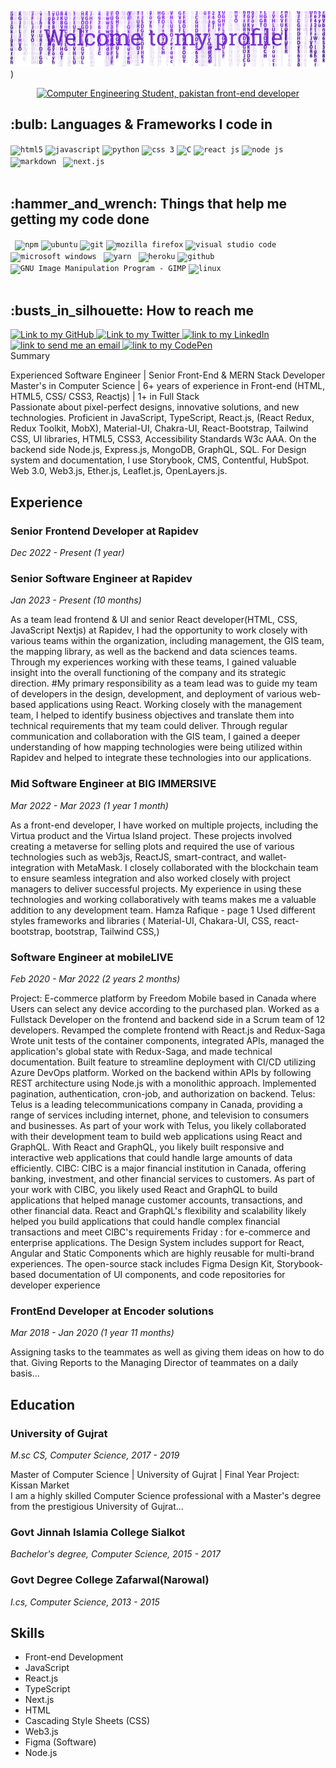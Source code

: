 ![Alt Text](https://github.com/Carol42/Carol42/raw/main/assets/header.png))
<div align="center">
<a href="https://git.io/typing-svg"><img src="https://readme-typing-svg.demolab.com?font=Roboto+Slab&color=%237E3ACE&size=30&center=true&vCenter=true&width=450&lines=I'm+Hamza;He/him;Front-end+Engineer+;From+Pakistan;MERN stack Developer;UI+Developer;Sotrybook developer" alt="Computer Engineering Student, pakistan front-end developer"></a>
</div>

<h2>:bulb: Languages & Frameworks I code in</h2>
<code><img title="HTML 5" alt="html5" width="30px" src="https://cdn.jsdelivr.net/gh/devicons/devicon/icons/html5/html5-original.svg" /></code>
<code><img title="JavaScript" alt="javascript" width="30px" src="https://cdn.jsdelivr.net/gh/devicons/devicon/icons/javascript/javascript-original.svg" /></code>
<code><img title="Python" alt="python" width="35px" src="https://cdn.jsdelivr.net/gh/devicons/devicon/icons/python/python-original.svg" /></code>
<code><img title="CSS 3" alt="css 3" width="30px" src="https://cdn.jsdelivr.net/gh/devicons/devicon/icons/css3/css3-original.svg" /></code>
<code><img title="C" alt="C" width="30px" src="https://cdn.jsdelivr.net/gh/devicons/devicon/icons/c/c-original.svg" /></code>
<code><img title="ReactJS" alt="react js" width="30px" src="https://cdn.jsdelivr.net/gh/devicons/devicon/icons/react/react-original.svg" /></code>
<code><img title="NodeJS" alt="node js" width="30px" src="https://cdn.jsdelivr.net/gh/devicons/devicon/icons/nodejs/nodejs-original.svg" /></code>
<code> <img title="Markdown" alt="markdown" width="30px" src="https://cdn.jsdelivr.net/gh/devicons/devicon/icons/markdown/markdown-original.svg" /></code>
<code> <img title="Next.js" alt="next.js" width="30px" src="https://cdn.jsdelivr.net/gh/devicons/devicon/icons/nextjs/nextjs-original.svg" /></code>
</br></br>

<h2>:hammer_and_wrench: Things that help me getting my code done</h2>
<code> <img title="npm" alt="npm" width="30px" src="https://cdn.jsdelivr.net/gh/devicons/devicon/icons/npm/npm-original-wordmark.svg" /></code>
<code><img title="Ubuntu" alt="ubuntu" width="30px" src="https://cdn.jsdelivr.net/gh/devicons/devicon/icons/ubuntu/ubuntu-plain.svg" /></code>
<code><img title="Git" alt="git" width="30px" src="https://cdn.jsdelivr.net/gh/devicons/devicon/icons/git/git-original.svg" /></code>
<code><img title="Mozilla Firefox" alt="mozilla firefox" width="30px" src="https://cdn.jsdelivr.net/gh/devicons/devicon/icons/firefox/firefox-original.svg" /></code>
<code><img title="VS Code" alt="visual studio code" width="30px" src="https://cdn.jsdelivr.net/gh/devicons/devicon/icons/vscode/vscode-original.svg" /></code>
<code><img title="MS Windows" alt="microsoft windows" width="30px" src="https://cdn.jsdelivr.net/gh/devicons/devicon/icons/windows8/windows8-original.svg" /></code>
<code> <img title="Yarn" alt="yarn" width="30px" src="https://cdn.jsdelivr.net/gh/devicons/devicon/icons/yarn/yarn-original.svg" /></code>
<code> <img title="Heroku" alt="heroku" width="30px" src="https://cdn.jsdelivr.net/gh/devicons/devicon/icons/heroku/heroku-original-wordmark.svg" /></code>
<code><img title="GitHub" alt="github" width="30px" src="https://cdn.jsdelivr.net/gh/devicons/devicon/icons/github/github-original.svg" /></code>
<code><img title="GIMP" alt="GNU Image Manipulation Program - GIMP" width="40px" src="https://cdn.jsdelivr.net/gh/devicons/devicon/icons/gimp/gimp-original.svg" /></code>
<code><img title="Linux" alt="linux" width="35px" src="https://cdn.jsdelivr.net/gh/devicons/devicon/icons/linux/linux-original.svg" /></code>
</br></br>
<h2>:busts_in_silhouette: How to reach me</h2>
<a href="https://github.com/Hamza-Rafique">
    <img alt="Link to my GitHub" src="https://img.shields.io/github/followers/Carol42?style=for-the-badge&color=181717&logo=github&logoColor=181717&label=@Hamza-Rafique" height="22px">
</a>

<a href="https://twitter.com/HamzaRafique964">
    <img alt="Link to my Twitter" src="https://img.shields.io/twitter/follow/Carol_Heloo?style=for-the-badge&label=@HamzaRafique964&color=1DA1F2&logo=twitter" height="22px">
</a>
<a href="https://linkedin.com/in/hamza-rafique-mehar/">
    <img alt="link to my LinkedIn" src="https://img.shields.io/static/v1?label&message=/in/carol42&color=0A66C2&style=for-the-badge&logo=linkedin" height="22px" />
</a>
</a>
<a href="mailto:hamzarafique964@gmail.com">
    <img alt="link to send me an email" src="https://img.shields.io/static/v1?label&message=hamzarafique964@gmail.com&color=whitesmoke&style=for-the-badge&logo=gmail" height="22px" />
</a>
<a href="https://codepen.io/Hamza-Rafique">
    <img alt="link to my CodePen" src="https://img.shields.io/static/v1?label&message=/HamzaRafique&color=000000&style=for-the-badge&logo=codepen" height="22px" />
</a>
</br
Lahore, Punjab, Pakistan  
Email: hamzarafique964@gmail.com  
Mobile: +923056168840  
WhatsApp: +971552505924  
LinkedIn: [hamza-rafique-mehar](https://www.linkedin.com/in/hamza-rafique-mehar/)  
Portfolio: [hamza-rafique.netlify.app](https://hamza-rafique.netlify.app/)

## Summary

Experienced Software Engineer | Senior Front-End & MERN Stack Developer  
Master's in Computer Science | 6+ years of experience in Front-end (HTML, HTML5, CSS/ CSS3, Reactjs) | 1+ in Full Stack  
Passionate about pixel-perfect designs, innovative solutions, and new technologies. Proficient in JavaScript, TypeScript, React.js, (React Redux, Redux Toolkit, MobX), Material-UI, Chakra-UI, React-Bootstrap, Tailwind CSS, UI libraries, HTML5, CSS3, Accessibility Standards W3c AAA. On the backend side Node.js, Express.js, MongoDB, GraphQL, SQL. For Design system and documentation, I use Storybook, CMS, Contentful, HubSpot. Web 3.0, Web3.js, Ether.js, Leaflet.js, OpenLayers.js.

## Experience

### Senior Frontend Developer at Rapidev
_Dec 2022 - Present (1 year)_

### Senior Software Engineer at Rapidev
_Jan 2023 - Present (10 months)_

As a team lead frontend & UI and senior React developer(HTML, CSS, JavaScript Nextjs) at Rapidev, I had the opportunity to work closely with various teams within the organization, including management, the GIS team, the mapping library, as well as the backend and data sciences teams. Through my experiences working with these teams, I gained valuable insight into the overall functioning of the company and its strategic direction. 
#My primary responsibility as a team lead was to guide my team of developers in the design, development, and deployment of various web-based applications using React. Working closely with the management team, I helped to identify business objectives and translate them into technical requirements that my team could deliver. Through regular communication and collaboration with the GIS team, I gained a deeper understanding of how mapping technologies were being utilized within Rapidev and helped to integrate these technologies into our applications. 


### Mid Software Engineer at BIG IMMERSIVE
_Mar 2022 - Mar 2023 (1 year 1 month)_

As a front-end developer, I have worked on multiple projects, including the Virtua product and the Virtua Island project. These projects involved creating a metaverse for selling plots and required the use of various technologies such as web3js, ReactJS, smart-contract, and wallet-integration with MetaMask. I closely collaborated with the blockchain team to ensure seamless integration and also worked closely with project managers to deliver successful projects. My experience in using these technologies and working collaboratively with teams makes me a valuable addition to any development team. 
Hamza Rafique - page 1
Used different styles frameworks and libraries ( Material-UI, Chakara-UI, CSS, react-bootstrap, bootstrap, Tailwind CSS,) 


### Software Engineer at mobileLIVE
_Feb 2020 - Mar 2022 (2 years 2 months)_

Project: E-commerce platform by Freedom Mobile based in Canada where Users can select any device according to the purchased plan. Worked as a Fullstack Developer on the frontend and backend side in a Scrum team of 12 developers. Revamped the complete frontend with React.js and Redux-Saga Wrote 
unit tests of the container components, integrated APIs, managed the application's global state with Redux-Saga, and made technical documentation. Built feature to streamline deployment with CI/CD utilizing Azure DevOps platform. Worked on the backend within APIs by following REST architecture 
using Node.js with a monolithic approach. Implemented pagination, authentication, cron-job, and authorization on backend. 
Telus: 
Telus is a leading telecommunications company in Canada, providing a range of services including internet, phone, and television to consumers and businesses. 
As part of your work with Telus, you likely collaborated with their development team to build web applications using React and GraphQL. 
With React and GraphQL, you likely built responsive and interactive web applications that could handle large amounts of data efficiently. 
CIBC: 
CIBC is a major financial institution in Canada, offering banking, investment, and other financial services to customers. 
As part of your work with CIBC, you likely used React and GraphQL to build applications that helped manage customer accounts, transactions, and other financial data. 
React and GraphQL's flexibility and scalability likely helped you build applications that could handle complex financial transactions and meet CIBC's requirements 
Friday : 
for e-commerce and enterprise applications. The Design System includes support for React, Angular and Static Components which are highly reusable for multi-brand experiences. The open-source stack includes Figma Design Kit, Storybook-based documentation of UI components, and code repositories for developer experience 


### FrontEnd Developer at Encoder solutions
_Mar 2018 - Jan 2020 (1 year 11 months)_

Assigning tasks to the teammates as well as giving them ideas on how to do that. Giving Reports to the Managing Director of teammates on a daily basis...

## Education

### University of Gujrat
_M.sc CS, Computer Science, 2017 - 2019_

Master of Computer Science | University of Gujrat | Final Year Project: Kissan Market  
I am a highly skilled Computer Science professional with a Master's degree from the prestigious University of Gujrat...

### Govt Jinnah Islamia College Sialkot
_Bachelor's degree, Computer Science, 2015 - 2017_

### Govt Degree College Zafarwal(Narowal)
_I.cs, Computer Science, 2013 - 2015_

## Skills

- Front-end Development
- JavaScript
- React.js
- TypeScript
- Next.js
- HTML
- Cascading Style Sheets (CSS)
- Web3.js
- Figma (Software)
- Node.js
